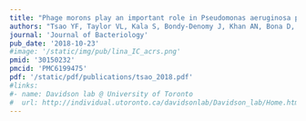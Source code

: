```yaml
---
title: "Phage morons play an important role in Pseudomonas aeruginosa phenotypes"
authors: "Tsao YF, Taylor VL, Kala S, Bondy-Denomy J, Khan AN, Bona D, Cattoir V, Lory S, Davidson AR, Maxwell KL."
journal: 'Journal of Bacteriology'
pub_date: '2018-10-23'
#image: '/static/img/pub/lina_IC_acrs.png'
pmid: '30150232'
pmcid: 'PMC6199475'
pdf: '/static/pdf/publications/tsao_2018.pdf'
#links:
#- name: Davidson lab @ University of Toronto
#  url: http://individual.utoronto.ca/davidsonlab/Davidson_lab/Home.html
---
```

